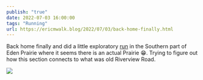 ```yaml
---
publish: "true"
date: 2022-07-03 16:00:00
tags: "Running"
url: https://ericmwalk.blog/2022/07/03/back-home-finally.html
---
```


Back home finally and did a little exploratory [run](http://www.strava.com/activities/7410401391) in the Southern part of Eden Prairie where it seems there is an actual Prairie 😁. Trying to figure out how this section connects to what was old Riverview Road.

![](https://ericmwalk.blog/uploads/2023/b88e6c1c76.jpg)